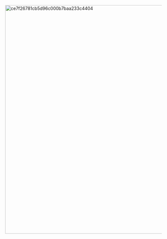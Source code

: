 
<img width="736" height="736" alt="ce7f26781cb5d96c000b7baa233c4404" src="https://github.com/de4nf00l/de4nf00l/blob/main/ce7f26781cb5d96c000b7baa233c4404.jpg"/>